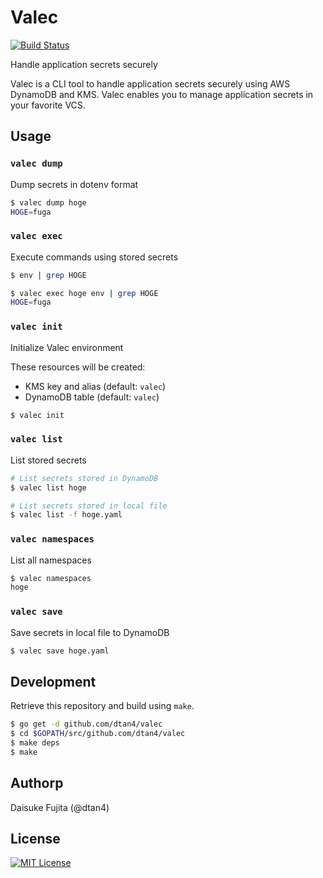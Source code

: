 # Valec

[![Build Status](https://travis-ci.org/dtan4/valec.svg?branch=master)](https://travis-ci.org/dtan4/valec)

Handle application secrets securely

Valec is a CLI tool to handle application secrets securely using AWS DynamoDB and KMS.
Valec enables you to manage application secrets in your favorite VCS.

## Usage

### `valec dump`

Dump secrets in dotenv format

```bash
$ valec dump hoge
HOGE=fuga
```

### `valec exec`

Execute commands using stored secrets

```bash
$ env | grep HOGE

$ valec exec hoge env | grep HOGE
HOGE=fuga
```

### `valec init`

Initialize Valec environment

These resources will be created:

- KMS key and alias (default: `valec`)
- DynamoDB table (default: `valec`)

```bash
$ valec init
```

### `valec list`

List stored secrets

```bash
# List secrets stored in DynamoDB
$ valec list hoge

# List secrets stored in local file
$ valec list -f hoge.yaml
```

### `valec namespaces`

List all namespaces

```bash
$ valec namespaces
hoge
```

### `valec save`

Save secrets in local file to DynamoDB

```bash
$ valec save hoge.yaml
```

## Development

Retrieve this repository and build using `make`.

```bash
$ go get -d github.com/dtan4/valec
$ cd $GOPATH/src/github.com/dtan4/valec
$ make deps
$ make
```

## Authorp

Daisuke Fujita (@dtan4)

## License

[![MIT License](http://img.shields.io/badge/license-MIT-blue.svg?style=flat)](LICENSE)
